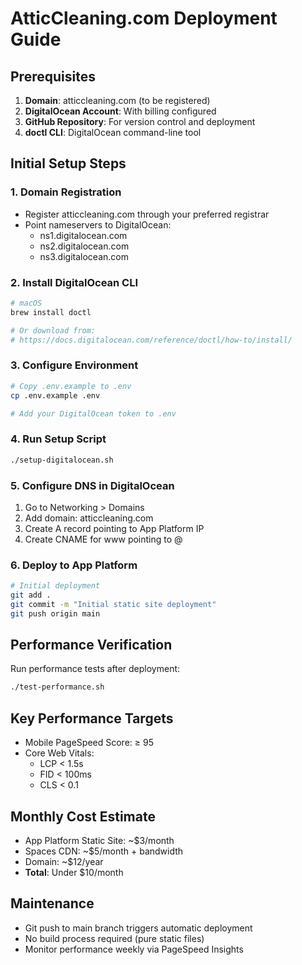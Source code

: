 # AtticCleaning.com Deployment Guide

## Prerequisites

1. **Domain**: atticcleaning.com (to be registered)
2. **DigitalOcean Account**: With billing configured
3. **GitHub Repository**: For version control and deployment
4. **doctl CLI**: DigitalOcean command-line tool

## Initial Setup Steps

### 1. Domain Registration
- Register atticcleaning.com through your preferred registrar
- Point nameservers to DigitalOcean:
  - ns1.digitalocean.com
  - ns2.digitalocean.com
  - ns3.digitalocean.com

### 2. Install DigitalOcean CLI
```bash
# macOS
brew install doctl

# Or download from:
# https://docs.digitalocean.com/reference/doctl/how-to/install/
```

### 3. Configure Environment
```bash
# Copy .env.example to .env
cp .env.example .env

# Add your DigitalOcean token to .env
```

### 4. Run Setup Script
```bash
./setup-digitalocean.sh
```

### 5. Configure DNS in DigitalOcean
1. Go to Networking > Domains
2. Add domain: atticcleaning.com
3. Create A record pointing to App Platform IP
4. Create CNAME for www pointing to @

### 6. Deploy to App Platform
```bash
# Initial deployment
git add .
git commit -m "Initial static site deployment"
git push origin main
```

## Performance Verification

Run performance tests after deployment:
```bash
./test-performance.sh
```

## Key Performance Targets
- Mobile PageSpeed Score: ≥ 95
- Core Web Vitals:
  - LCP < 1.5s
  - FID < 100ms
  - CLS < 0.1

## Monthly Cost Estimate
- App Platform Static Site: ~$3/month
- Spaces CDN: ~$5/month + bandwidth
- Domain: ~$12/year
- **Total**: Under $10/month

## Maintenance
- Git push to main branch triggers automatic deployment
- No build process required (pure static files)
- Monitor performance weekly via PageSpeed Insights